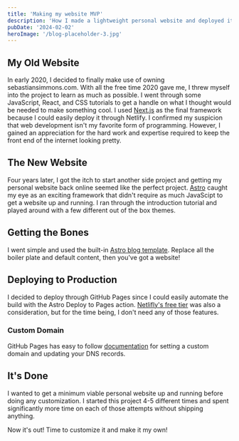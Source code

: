 ```yaml
---
title: 'Making my website MVP'
description: 'How I made a lightweight personal website and deployed it.'
pubDate: '2024-02-02'
heroImage: '/blog-placeholder-3.jpg'
---
```


## My Old Website

In early 2020, I decided to finally make use of owning sebastiansimmons.com. With all the free time 2020 gave me, I threw myself into the project to learn as much as possible. I went through some JavaScript, React, and CSS tutorials to get a handle on what I thought would be needed to make something cool. I used [Next.js](https://nextjs.org/) as the final framework because I could easily deploy it through Netlify. I confirmed my suspicion that web development isn't
my favorite form of programming. However, I gained an appreciation for the hard work and expertise required to keep the front end of the internet looking pretty.

## The New Website

Four years later, I got the itch to start another side project and getting my personal website back online seemed like the perfect project.
[Astro](https://astro.build/) caught my eye as an exciting framework that didn't require as much JavaScipt to get a website up and running.
I ran through the introduction tutorial and played around with a few different out of the box themes.

## Getting the Bones

I went simple and used the built-in [Astro blog template](https://github.com/withastro/astro/tree/latest/examples/blog).
Replace all the boiler plate and default content, then you've got a website!

## Deploying to Production

I decided to deploy through GitHub Pages since I could easily automate the build with the Astro Deploy to Pages action.
[Netlifly's free tier](https://www.netlify.com/github-pages-vs-netlify/) was also a consideration, but for the time being, I don't need any of those features.

### Custom Domain

GitHub Pages has easy to follow [documentation](https://docs.github.com/en/pages/configuring-a-custom-domain-for-your-github-pages-site/about-custom-domains-and-github-pages) for setting a custom domain and updating your DNS records.

## It's Done

I wanted to get a minimum viable personal website up and running before doing any customization. I started this project 4-5 different times and spent 
significantly more time on each of those attempts without shipping anything.

Now it's out! Time to customize it and make it my own!
